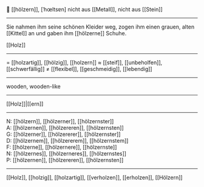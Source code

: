 🌳 [[hölzern]], [ˈhœltsɐn]
nicht aus [[Metall]], nicht aus [[Stein]]

---
Sie nahmen ihm seine schönen Kleider weg, zogen ihm einen grauen, alten [[Kittel]] an und gaben ihm [[hölzerne]] Schuhe. 

[[Holz]]

---
= [[holzartig]], [[hölzig]], [[holzern]]
≈ [[steif]], [[unbeholfen]], [[schwerfällig]]
≠ [[flexibel]], [[geschmeidig]], [[lebendig]]

---
wooden, wooden-like

---
[[Holz]]|[[ern]]

---
N: [[hölzern]], [[hölzerner]], [[hölzernster]]  
A: [[hölzernen]], [[hölzereren]], [[hölzernsten]]  
G: [[hölzerner]], [[hölzererer]], [[hölzernster]]  
D: [[hölzernem]], [[hölzererem]], [[hölzernstem]]  
F: [[hölzerne]], [[hölzernere]], [[hölzernste]]  
N: [[hölzernes]], [[hölzerneres]], [[hölzernstes]]  
P: [[hölzernen]], [[hölzereren]], [[hölzernsten]]  

---
[[Holz]], [[holzig]], [[holzartig]], [[verholzen]], [[erholzen]], [[Hölzern]]